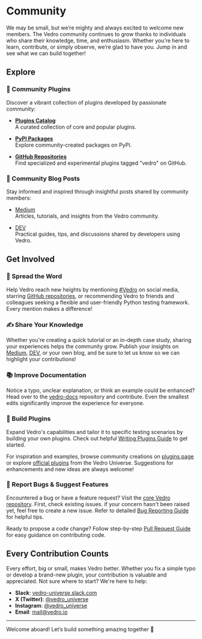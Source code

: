 # Community

We may be small, but we’re mighty and always excited to welcome new members. The Vedro community continues to grow thanks to individuals who share their knowledge, time, and enthusiasm. Whether you’re here to learn, contribute, or simply observe, we’re glad to have you. Jump in and see what we can build together!

## Explore

### 🔌 Community Plugins

Discover a vibrant collection of plugins developed by passionate community:
- **[Plugins Catalog](https://vedro.io/plugins)**  
  A curated collection of core and popular plugins.

- **[PyPI Packages](https://pypi.org/search/?q=vedro)**  
  Explore community-created packages on PyPI.

- **[GitHub Repositories](https://github.com/topics/vedro)**  
  Find specialized and experimental plugins tagged "vedro" on GitHub.

### 📖 Community Blog Posts

Stay informed and inspired through insightful posts shared by community members:
- [Medium](https://medium.com/tag/vedro)  
  Articles, tutorials, and insights from the Vedro community.

- [DEV](https://dev.to/t/vedro)  
  Practical guides, tips, and discussions shared by developers using Vedro.

## Get Involved

### 🌟 Spread the Word

Help Vedro reach new heights by mentioning [#Vedro](https://x.com/hashtag/Vedro?src=hashtag_click&f=live) on social media, starring [GitHub repositories](https://github.com/vedro-universe), or recommending Vedro to friends and colleagues seeking a flexible and user-friendly Python testing framework. Every mention makes a difference!

### ✍️ Share Your Knowledge

Whether you're creating a quick tutorial or an in-depth case study, sharing your experiences helps the community grow. Publish your insights on [Medium](https://medium.com/tag/vedro), [DEV](https://dev.to/t/vedro), or your own blog, and be sure to let us know so we can highlight your contributions!

### 📚 Improve Documentation

Notice a typo, unclear explanation, or think an example could be enhanced? Head over to the [vedro-docs](https://github.com/vedro-universe/vedro-docs) repository and contribute. Even the smallest edits significantly improve the experience for everyone.

### 🧩 Build Plugins

Expand Vedro's capabilities and tailor it to specific testing scenarios by building your own plugins. Check out helpful [Writing Plugins Guide](https://vedro.io/docs/guides/writing-plugins) to get started.

For inspiration and examples, browse community creations on [plugins page](https://vedro.io/plugins) or explore [official plugins](https://github.com/search?q=topic%3Avedro-plugin+org%3Avedro-universe&type=Repositories) from the Vedro Universe. Suggestions for enhancements and new ideas are always welcome!

### 💬 Report Bugs & Suggest Features

Encountered a bug or have a feature request? Visit the [core Vedro repository](https://github.com/vedro-universe/vedro). First, check existing issues. if your concern hasn't been raised yet, feel free to create a new issue. Refer to detailed [Bug Reporting Guide](https://github.com/vedro-universe/.github/blob/main/BUG_REPORTING_GUIDE.md) for helpful tips.

Ready to propose a code change? Follow step-by-step [Pull Request Guide](https://github.com/vedro-universe/.github/blob/main/PULL_REQUEST_GUIDE.md) for easy guidance on contributing code.

## Every Contribution Counts

Every effort, big or small, makes Vedro better. Whether you fix a simple typo or develop a brand-new plugin, your contribution is valuable and appreciated. Not sure where to start? We're here to help:

- **Slack**: [vedro-universe.slack.com](https://vedro-universe.slack.com)
- **X (Twitter)**: [@vedro_universe](https://x.com/vedro_universe)
- **Instagram**: [@vedro_universe](https://www.instagram.com/vedro_universe/)
- **Email**: [mail@vedro.io](mailto:mail@vedro.io)

---

Welcome aboard! Let’s build something amazing together 🚀
